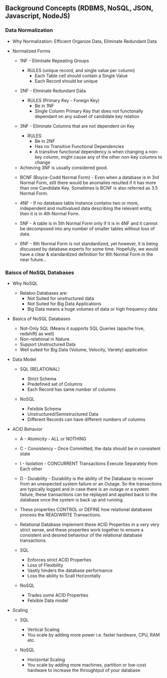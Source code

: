 ## Background Concepts (RDBMS, NoSQL, JSON, Javascript, NodeJS)

### Data Normalization

- Why Normalization: Efficient Organize Data, Eliminate Redundant Data
- Normalized Forms

  - 1NF - Eliminate Repeating Groups
    - RULES (unique record, and single value per column)
      - Each Table cell should contain a Single Value
      - Each Record should be unique
  - 2NF - Eliminate Redundant Data

    - RULES (Primary Key - Foreign Key)
      - Be in 1NF
      - Single Column Primary Key that does not functonally dependant on any subset of candidate key relation

  - 3NF - Eliminate Columns that are not dependent on Key
    - RULES
      - Be in 2NF
      - Has no Transitive Functional Dependencies
      * A transitive functional dependency is when changing a non-key column, might cause any of the other non-key columns to change

  * Achieving 3NF is usually considered good.

  - BCNF (Boyce-Codd Normal Form) -
    Even when a database is in 3rd Normal Form, still there would be anomalies resulted if it has more than one Candidate Key.
    Sometimes is BCNF is also referred as 3.5 Normal Form.

  - 4NF -
    If no database table instance contains two or more, independent and multivalued data describing the relevant entity, then it is in 4th Normal Form.

  - 5NF -
    A table is in 5th Normal Form only if it is in 4NF and it cannot be decomposed into any number of smaller tables without loss of data.

  - 6NF -
    6th Normal Form is not standardized, yet however, it is being discussed by database experts for some time. Hopefully, we would have a clear & standardized definition for 6th Normal Form in the near future…

### Baiscs of NoSQL Databases

- Why NoSQL

  - Relaton Databases are:
    - Not Suited for unstructured data
    - Not Suited for Big Data Applications
    - Big Data means a huge volumes of data or high frequency data

- Basics of NoSQL Databases

  - Not-Only SQL (Means it supports SQL Queries (apache hive, redshift) as well)
  - Non-relational in Nature
  - Support Unstructured Data
  - Well suited for Big Data (Volume, Velocity, Variety) application

- Data Model

  - SQL (RELATIONAL)

    - Strict Schema
    - Predefined set of Columns
    - Each Record has same number of columns

  - NoSQL
    - Felxible Schema
    - Unstructured/Semistructured Data
    - Different Records can have different numbers of columns

- ACID Behavior

  - A - Atomicity - ALL or NOTHING
  - C - Consistency - Once Committed, the data should be in consistent state
  - I - Isolation - CONCURRENT Transactions Execute Separately from Each other
  - D - Durability - Durability is the ability of the Database to recover from an unexpected system failure or an Outage.
    So the transactions are typically logged and in case there is an outage or a system failure, these transactions can be replayed and applied
    back to the database once the system is back up and running.

  - These properties CONTROL or DEFINE how relational databases process the READ/WRITE Transactions.
  - Relational Database implement these ACID Properties in a very very strict sense, and these properties work
    together to ensure a consistent and desired behaviour of the relational database transactions.

  - SQL

    - Enforces strict ACID Properties
    - Loss of Flexibility
    - Vastly hinders the database performance
    - Loss the ability to Scall Horizontally

  - NoSQL

    - Trades some ACID Properties
    - Felxible Data model

- Scaling

  - SQL

    - Vertical Scaling
    - You scale by adding more power i.e. faster hardware, CPU, RAM etc.

  - NoSQL
    - Horizontal Scaling
    - You scale by adding more machines, partition or low-cost hardware to increase the throughtput of your database
